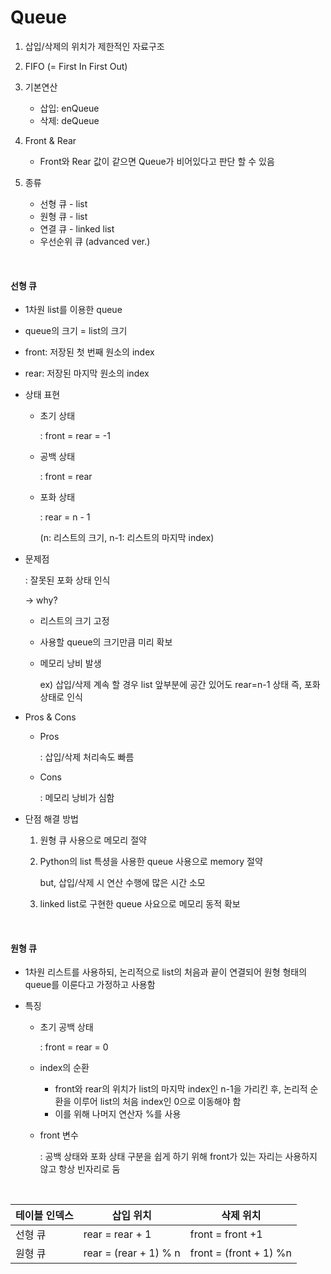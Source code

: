 # Queue

1. 삽입/삭제의 위치가 제한적인 자료구조
2. FIFO (= First In First Out)

3. 기본연산
   - 삽입: enQueue
   - 삭제: deQueue
4. Front & Rear
   - Front와 Rear 값이 같으면 Queue가 비어있다고 판단 할 수 있음
5. 종류
   - 선형 큐 - list
   - 원형 큐 - list
   - 연결 큐 - linked list
   - 우선순위 큐 (advanced ver.)

<br>

#### 선형 큐

- 1차원 list를 이용한 queue

- queue의 크기 = list의 크기

- front: 저장된 첫 번째 원소의 index

- rear: 저장된 마지막 원소의 index

- 상태 표현

  - 초기 상태

    : front = rear = -1

  - 공백 상태

    : front = rear

  - 포화 상태

    : rear = n - 1

      (n: 리스트의 크기, n-1: 리스트의 마지막 index)

- 문제점

  : 잘못된 포화 상태 인식

    -> why?

  - 리스트의 크기 고정

  - 사용할 queue의 크기만큼 미리 확보

  - 메모리 낭비 발생

    ex) 삽입/삭제 계속 할 경우 list 앞부분에 공간 있어도 rear=n-1 상태 즉, 포화 상태로 인식

- Pros & Cons

  - Pros

    : 삽입/삭제 처리속도 빠름

  - Cons

    : 메모리 낭비가 심함

- 단점 해결 방법

  1. 원형 큐 사용으로 메모리 절약

  2. Python의 list 특셩을 사용한 queue 사용으로 memory 절약

     but, 삽입/삭제 시 연산 수행에 많은 시간 소모

  3. linked list로 구현한 queue 사요으로 메모리 동적 확보

<br>

#### 원형 큐

- 1차원 리스트를 사용하되, 논리적으로 list의 처음과 끝이 연결되어 원형 형태의 queue를 이룬다고 가정하고 사용함

- 특징

  - 초기 공백 상태

    : front = rear = 0

  - index의 순환

    - front와 rear의 위치가 list의 마지막 index인 n-1을 가리킨 후, 논리적 순환을 이루어 list의 처음 index인 0으로 이동해야 함
    - 이를 위해 나머지 연산자 %를 사용

  - front 변수

    : 공백 상태와 포화 상태 구분을 쉽게 하기 위해 front가 있는 자리는 사용하지 않고 항상 빈자리로 둠

    <br>

    

| 테이블 인덱스 | 삽입 위치             | 삭제 위치              |
| ------------- | --------------------- | ---------------------- |
| 선형 큐       | rear = rear + 1       | front = front +1       |
| 원형 큐       | rear = (rear + 1) % n | front = (front + 1) %n |

<br><br>

